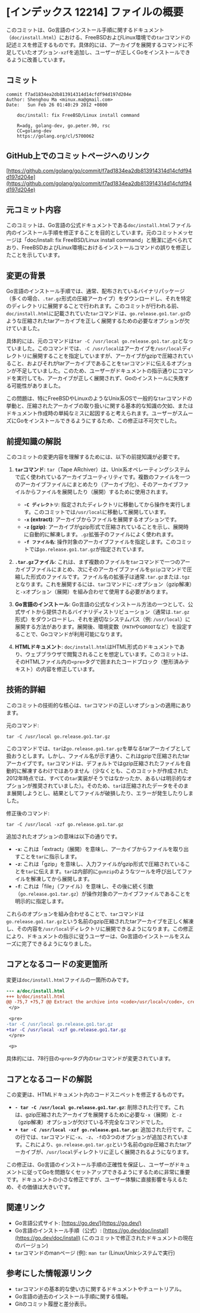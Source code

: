 # [インデックス 12214] ファイルの概要

このコミットは、Go言語のインストール手順に関するドキュメント（`doc/install.html`）における、FreeBSDおよびLinux環境での`tar`コマンドの記述ミスを修正するものです。具体的には、アーカイブを展開するコマンドに不足していたオプション`-xzf`を追加し、ユーザーが正しくGoをインストールできるように改善しています。

## コミット

```
commit f7ad1834ea2db813914314d14cfdf94d197d204e
Author: Shenghou Ma <minux.ma@gmail.com>
Date:   Sun Feb 26 01:40:29 2012 +0800

    doc/install: fix FreeBSD/Linux install command
    
    R=adg, golang-dev, go.peter.90, rsc
    CC=golang-dev
    https://golang.org/cl/5700062
```

## GitHub上でのコミットページへのリンク

[https://github.com/golang/go/commit/f7ad1834ea2db813914314d14cfdf94d197d204e](https://github.com/golang/go/commit/f7ad1834ea2db813914314d14cfdf94d197d204e)

## 元コミット内容

このコミットは、Go言語の公式ドキュメントである`doc/install.html`ファイル内のインストール手順を修正することを目的としています。元のコミットメッセージは「doc/install: fix FreeBSD/Linux install command」と簡潔に述べられており、FreeBSDおよびLinux環境におけるインストールコマンドの誤りを修正したことを示しています。

## 変更の背景

Go言語のインストール手順では、通常、配布されているバイナリパッケージ（多くの場合、`.tar.gz`形式の圧縮アーカイブ）をダウンロードし、それを特定のディレクトリに展開することで行われます。このコミットが行われる前、`doc/install.html`に記載されていた`tar`コマンドは、`go.release.go1.tar.gz`のような圧縮されたtarアーカイブを正しく展開するための必要なオプションが欠けていました。

具体的には、元のコマンドは`tar -C /usr/local go.release.go1.tar.gz`となっていました。このコマンドでは、`-C /usr/local`はアーカイブを`/usr/local`ディレクトリに展開することを指定していますが、アーカイブがgzipで圧縮されていること、およびそれがtarアーカイブであることを`tar`コマンドに伝えるオプションが不足していました。このため、ユーザーがドキュメントの指示通りにコマンドを実行しても、アーカイブが正しく展開されず、Goのインストールに失敗する可能性がありました。

この問題は、特にFreeBSDやLinuxのようなUnix系OSで一般的な`tar`コマンドの挙動と、圧縮されたアーカイブの取り扱いに関する基本的な知識の欠如、またはドキュメント作成時の単純なミスに起因すると考えられます。ユーザーがスムーズにGoをインストールできるようにするため、この修正は不可欠でした。

## 前提知識の解説

このコミットの変更内容を理解するためには、以下の前提知識が必要です。

1.  **`tar`コマンド**:
    `tar`（Tape ARchiver）は、Unix系オペレーティングシステムで広く使われているアーカイブユーティリティです。複数のファイルを一つのアーカイブファイルにまとめたり（アーカイブ化）、そのアーカイブファイルからファイルを展開したり（展開）するために使用されます。
    *   **`-C ディレクトリ`**: 指定されたディレクトリに移動してから操作を実行します。このコミットでは`/usr/local`に移動して展開しています。
    *   **`-x` (extract)**: アーカイブからファイルを展開するオプションです。
    *   **`-z` (gzip)**: アーカイブがgzip形式で圧縮されていることを示し、展開時に自動的に解凍します。`.gz`拡張子のファイルによく使われます。
    *   **`-f ファイル名`**: 操作対象のアーカイブファイルを指定します。このコミットでは`go.release.go1.tar.gz`が指定されています。

2.  **`.tar.gz`ファイル**:
    これは、まず複数のファイルを`tar`コマンドで一つのアーカイブファイルにまとめ、次にそのアーカイブファイルを`gzip`コマンドで圧縮した形式のファイルです。ファイル名の拡張子は通常`.tar.gz`または`.tgz`となります。これを展開するには、`tar`コマンドに`-z`オプション（gzip解凍）と`-x`オプション（展開）を組み合わせて使用する必要があります。

3.  **Go言語のインストール**:
    Go言語の公式なインストール方法の一つとして、公式サイトから提供されるバイナリディストリビューション（通常は`.tar.gz`形式）をダウンロードし、それを適切なシステムパス（例: `/usr/local`）に展開する方法があります。展開後、環境変数（`PATH`や`GOROOT`など）を設定することで、Goコマンドが利用可能になります。

4.  **HTMLドキュメント**:
    `doc/install.html`はHTML形式のドキュメントであり、ウェブブラウザで閲覧されることを想定しています。このコミットは、そのHTMLファイル内の`<pre>`タグで囲まれたコードブロック（整形済みテキスト）の内容を修正しています。

## 技術的詳細

このコミットの技術的な核心は、`tar`コマンドの正しいオプションの適用にあります。

元のコマンド:
```
tar -C /usr/local go.release.go1.tar.gz
```
このコマンドでは、`tar`は`go.release.go1.tar.gz`を単なるtarアーカイブとして扱おうとします。しかし、ファイル名が示す通り、これはgzipで圧縮されたtarアーカイブです。`tar`コマンドは、デフォルトではgzip圧縮されたファイルを自動的に解凍するわけではありません（少なくとも、このコミットが作成された2012年時点では、すべての`tar`実装がそうではなかったか、あるいは明示的なオプションが推奨されていました）。そのため、`tar`は圧縮されたデータをそのまま展開しようとし、結果としてファイルが破損したり、エラーが発生したりしました。

修正後のコマンド:
```
tar -C /usr/local -xzf go.release.go1.tar.gz
```
追加されたオプションの意味は以下の通りです。
*   **`-x`**: これは「extract」（展開）を意味し、アーカイブからファイルを取り出すことを`tar`に指示します。
*   **`-z`**: これは「gzip」を意味し、入力ファイルがgzip形式で圧縮されていることを`tar`に伝えます。`tar`は内部的に`gunzip`のようなツールを呼び出してファイルを解凍してから展開します。
*   **`-f`**: これは「file」（ファイル）を意味し、その後に続く引数（`go.release.go1.tar.gz`）が操作対象のアーカイブファイルであることを明示的に指定します。

これらのオプションを組み合わせることで、`tar`コマンドは`go.release.go1.tar.gz`という名前のgzip圧縮されたtarアーカイブを正しく解凍し、その内容を`/usr/local`ディレクトリに展開できるようになります。この修正により、ドキュメントの指示に従うユーザーは、Go言語のインストールをスムーズに完了できるようになりました。

## コアとなるコードの変更箇所

変更は`doc/install.html`ファイルの一箇所のみです。

```diff
--- a/doc/install.html
+++ b/doc/install.html
@@ -75,7 +75,7 @@ Extract the archive into <code>/usr/local</code>, creating a Go tree in
 </p>
 
 <pre>
-tar -C /usr/local go.release.go1.tar.gz
+tar -C /usr/local -xzf go.release.go1.tar.gz
 </pre>
 
 <p>
```

具体的には、78行目の`<pre>`タグ内の`tar`コマンドが変更されています。

## コアとなるコードの解説

この変更は、HTMLドキュメント内のコードスニペットを修正するものです。

*   **`- tar -C /usr/local go.release.go1.tar.gz`**: 削除された行です。これは、gzip圧縮されたアーカイブを展開するために必要な`-x`（展開）と`-z`（gzip解凍）オプションが欠けている不完全なコマンドでした。
*   **`+ tar -C /usr/local -xzf go.release.go1.tar.gz`**: 追加された行です。この行では、`tar`コマンドに`-x`、`-z`、`-f`の3つのオプションが追加されています。これにより、`go.release.go1.tar.gz`という名前のgzip圧縮されたtarアーカイブが、`/usr/local`ディレクトリに正しく展開されるようになります。

この修正は、Go言語のインストール手順の正確性を保証し、ユーザーがドキュメントに従ってGoを問題なくセットアップできるようにするために非常に重要です。ドキュメントの小さな修正ですが、ユーザー体験に直接影響を与えるため、その価値は大きいです。

## 関連リンク

*   Go言語公式サイト: [https://go.dev/](https://go.dev/)
*   Go言語のインストール手順（公式）: [https://go.dev/doc/install](https://go.dev/doc/install) (このコミットで修正されたドキュメントの現在のバージョン)
*   `tar`コマンドのmanページ (例): `man tar` (Linux/Unixシステムで実行)

## 参考にした情報源リンク

*   `tar`コマンドの基本的な使い方に関するドキュメントやチュートリアル。
*   Go言語の過去のインストール手順に関する情報。
*   Gitのコミット履歴と差分表示。
